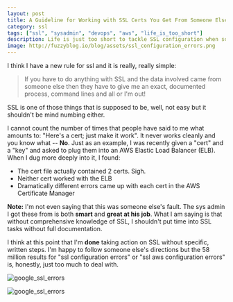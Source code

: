 ```yaml
---
layout: post
title: A Guideline for Working with SSL Certs You Get From Someone Else
category: ssl 
tags: ["ssl", "sysadmin", "devops", "aws", "life_is_too_short"]
description: Life is just too short to tackle SSL configuration when someone else gives you part of the solution but not all the steps
image: http://fuzzyblog.io/blog/assets/ssl_configuration_errors.png
---
```

I think I have a new rule for ssl and it is really, really simple:

> If you have to do anything with SSL and the data involved came from someone else then they have to give me an exact, documented process, command lines and all or I'm out!

SSL is one of those things that is supposed to be, well, not easy but it shouldn't be mind numbing either.

I cannot count the number of times that people have said to me what amounts to: "Here's a cert; just make it work".  It never works cleanly and you know what -- **No**.  Just as an example, I was recently given a "cert" and a "key" and asked to plug them into an AWS Elastic Load Balancer (ELB).  When I dug more deeply into it, I found: 

* The cert file actually contained 2 certs.  Sigh.
* Neither cert worked with the ELB
* Dramatically different errors came up with each cert in the AWS Certificate Manager

**Note:** I'm not even saying that this was someone else's fault.  The sys admin I got these from is both **smart** and **great at his job**.  What I am saying is that without comprehensive knowledge of SSL, I shouldn't put time into SSL tasks without full documentation.

I think at this point that I'm **done** taking action on SSL without specific, written steps.  I'm happy to follow someone else's directions but the 58 million results for "ssl configuration errors" or "ssl aws configuration errors" is, honestly, just too much to deal with.

![google_ssl_errors](/blog/assets/ssl_configuration_errors.png)

![google_ssl_errors](/blog/assets/ssl_aws_configuration_errors.png)